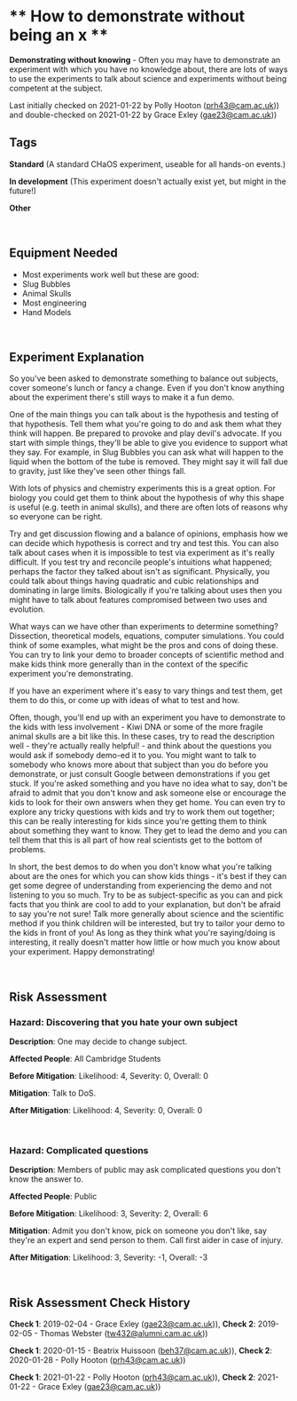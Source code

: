 # ** How to demonstrate without being an x **

**Demonstrating without knowing** - Often you may have to demonstrate an experiment with which you have no knowledge about, there are lots of ways to use the experiments to talk about science and experiments without being competent at the subject.  

Last initially checked on 2021-01-22 by Polly Hooton (prh43@cam.ac.uk)) and double-checked on 2021-01-22 by Grace Exley (gae23@cam.ac.uk))

## Tags
<!--- Start Tags (DO NOT REMOVE THIS COMMENT) --->

**Standard** (A standard CHaOS experiment, useable for all hands-on events.)

**In development** (This experiment doesn't actually exist yet, but might in the future!)

**Other**
<!--- End Tags (DO NOT REMOVE THIS COMMENT) --->

<br/>

## Equipment Needed 
- Most experiments work well but these are good:
- Slug Bubbles
- Animal Skulls
- Most engineering
- Hand Models

<br/>

## Experiment Explanation 

So you've been asked to demonstrate something to balance out subjects, cover someone's lunch or fancy a change. Even if you don't know anything about the experiment there's still ways to make it a fun demo.

One of the main things you can talk about is the hypothesis and testing of that hypothesis. Tell them what you're going to do and ask them what they think will happen. Be prepared to provoke and play devil's advocate. If you start with simple things, they'll be able to give you evidence to support what they say. For example, in Slug Bubbles you can ask what will happen to the liquid when the bottom of the tube is removed. They might say it will fall due to gravity, just like they've seen other things fall.

With lots of physics and chemistry experiments this is a great option. For biology you could get them to think about the hypothesis of why this shape is useful (e.g. teeth in animal skulls), and there are often lots of reasons why so everyone can be right. 

Try and get discussion flowing and a balance of opinions, emphasis how we can decide which hypothesis is correct and try and test this. You can also talk about cases when it is impossible to test via experiment as it's really difficult. If you test try and reconcile people's intuitions what happened; perhaps the factor they talked about isn't as significant. Physically, you could talk about things having quadratic and cubic relationships and dominating in large limits. Biologically if you're talking about uses then you might have to talk about features compromised between two uses and evolution.

What ways can we have other than experiments to determine something? Dissection, theoretical models, equations, computer simulations. You could think of some examples, what might be the pros and cons of doing these. You can try to link your demo to broader concepts of scientific method and make kids think more generally than in the context of the specific experiment you're demonstrating.

If you have an experiment where it's easy to vary things and test them, get them to do this, or come up with ideas of what to test and how.

Often, though, you'll end up with an experiment you have to demonstrate to the kids with less involvement - Kiwi DNA or some of the more fragile animal skulls are a bit like this. In these cases, try to read the description well - they're actually really helpful! - and think about the questions you would ask if somebody demo-ed it to you. You might want to talk to somebody who knows more about that subject than you do before you demonstrate, or just consult Google between demonstrations if you get stuck. If you're asked something and you have no idea what to say, don't be afraid to admit that you don't know and ask someone else or encourage the kids to look for their own answers when they get home. You can even try to explore any tricky questions with kids and try to work them out together; this can be really interesting for kids since you're getting them to think about something they want to know. They get to lead the demo and you can tell them that this is all part of how real scientists get to the bottom of problems. 

In short, the best demos to do when you don't know what you're talking about are the ones for which you can show kids things - it's best if they can get some degree of understanding from experiencing the demo and not listening to you so much. Try to be as subject-specific as you can and pick facts that you think are cool to add to your explanation, but don't be afraid to say you're not sure! Talk more generally about science and the scientific method if you think children will be interested, but try to tailor your demo to the kids in front of you! As long as they think what you're saying/doing is interesting, it really doesn't matter how little or how much you know about your experiment. Happy demonstrating!

<br/>

## Risk Assessment

### **Hazard**: Discovering that you hate your own subject

**Description**: One may decide to change subject.

**Affected People**: All Cambridge Students

**Before Mitigation**: Likelihood: 4, Severity: 0, Overall: 0

**Mitigation**: Talk to DoS.

**After Mitigation**: Likelihood: 4, Severity: 0, Overall: 0

<br/>

### **Hazard**: Complicated questions

**Description**: Members of public may ask complicated questions you don't know the answer to.

**Affected People**: Public

**Before Mitigation**: Likelihood: 3, Severity: 2, Overall: 6

**Mitigation**: Admit you don't know, pick on someone you don't like, say they're an expert and send person to them. Call first aider in case of injury.

**After Mitigation**: Likelihood: 3, Severity: -1, Overall: -3

<br/>

## Risk Assessment Check History 

**Check 1**: 2019-02-04 - Grace Exley (gae23@cam.ac.uk)), **Check 2**: 2019-02-05 - Thomas Webster (tw432@alumni.cam.ac.uk))

**Check 1**: 2020-01-15 - Beatrix Huissoon (beh37@cam.ac.uk)), **Check 2**: 2020-01-28 - Polly Hooton (prh43@cam.ac.uk))

**Check 1**: 2021-01-22 - Polly Hooton (prh43@cam.ac.uk)), **Check 2**: 2021-01-22 - Grace Exley (gae23@cam.ac.uk))